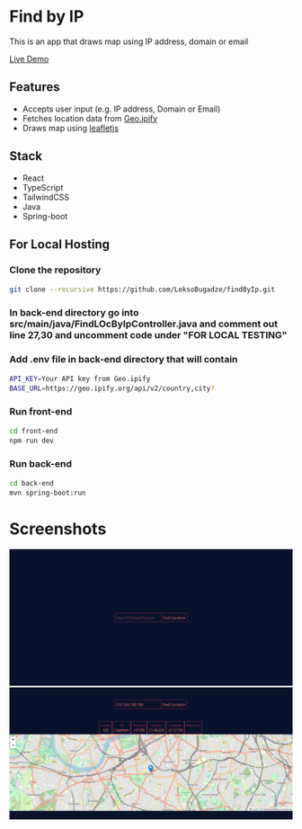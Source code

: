 # Find by IP

This is an app that draws map using IP address, domain or email

[Live Demo](https://findbyip.aleksandrebugadze.com)

## Features
- Accepts user input (e.g. IP address, Domain or Email)
- Fetches location data from [Geo.ipify](https://geo.ipify.org)
- Draws map using [leafletjs](https://leafletjs.com)

## Stack
- React
- TypeScript
- TailwindCSS
- Java
- Spring-boot

## For Local Hosting

### Clone the repository

```bash
git clone --recursive https://github.com/LeksoBugadze/findByIp.git
```

### In back-end directory go into src/main/java/FindLOcByIpController.java and comment out line 27,30 and uncomment code under "FOR LOCAL TESTING"

### Add .env file in back-end directory that will contain

```bash
API_KEY=Your API key from Geo.ipify
BASE_URL=https://geo.ipify.org/api/v2/country,city?
```

### Run front-end

```bash
cd front-end
npm run dev
```

### Run back-end

```bash
cd back-end
mvn spring-boot:run
```

# Screenshots
![screenshot-1](./Front-end/public/screenshot-1.png)
![screenshot-2](./Front-end/public/screenshot-2.png)
